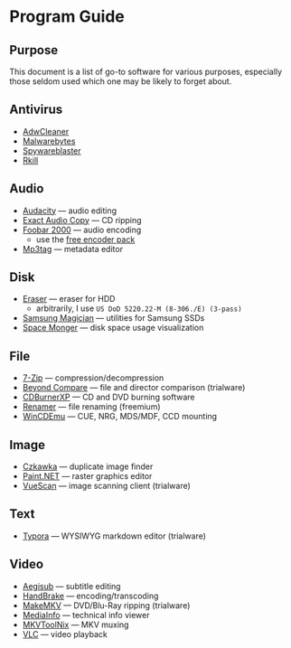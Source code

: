 # Program Guide

## Purpose
This document is a list of go-to software for various purposes, especially those seldom used which one may be likely to forget about.

## Antivirus
* [AdwCleaner](https://www.malwarebytes.com/adwcleaner/)
* [Malwarebytes](https://www.malwarebytes.com/)
* [Spywareblaster](https://www.brightfort.com/spywareblaster.html)
* [Rkill](https://www.bleepingcomputer.com/download/rkill/)

## Audio

* [Audacity](https://www.audacityteam.org/) — audio editing
* [Exact Audio Copy](http://www.exactaudiocopy.de/) — CD ripping
* [Foobar 2000](https://www.foobar2000.org/) — audio encoding
  - use the [free encoder pack](https://www.foobar2000.org/encoderpack)
* [Mp3tag](https://www.mp3tag.de/en/) — metadata editor

## Disk

* [Eraser](https://eraser.heidi.ie/) — eraser for HDD
  - arbitrarily, I use `US DoD 5220.22-M (8-306./E) (3-pass)`
* [Samsung Magician](https://semiconductor.samsung.com/us/consumer-storage/magician/) — utilities for Samsung SSDs
* [Space Monger](https://archive.org/details/spcmn140_zip) — disk space usage visualization

## File

* [7-Zip](https://www.7-zip.org/) — compression/decompression
* [Beyond Compare](https://www.scootersoftware.com/) — file and director comparison (trialware)
* [CDBurnerXP](https://cdburnerxp.se/) — CD and DVD burning software
* [Renamer](https://www.den4b.com/products/renamer) — file renaming (freemium)
* [WinCDEmu](https://wincdemu.sysprogs.org/) — CUE, NRG, MDS/MDF, CCD mounting

## Image

* [Czkawka](https://github.com/qarmin/czkawka) — duplicate image finder
* [Paint.NET](https://getpaint.net/) — raster graphics editor
* [VueScan](https://www.hamrick.com/) — image scanning client (trialware)

## Text

* [Typora](https://www.typora.io/) — WYSIWYG markdown editor (trialware)

## Video

* [Aegisub](http://www.aegisub.org/) — subtitle editing
* [HandBrake](https://handbrake.fr/) — encoding/transcoding
* [MakeMKV](https://www.makemkv.com/) — DVD/Blu-Ray ripping (trialware)
* [MediaInfo](https://mediaarea.net/en/MediaInfo) — technical info viewer
* [MKVToolNix](https://mkvtoolnix.download/) — MKV muxing
* [VLC](https://www.videolan.org/vlc/index.html) — video playback
